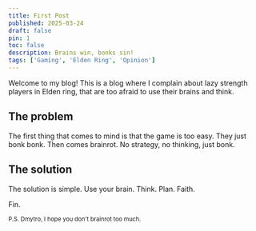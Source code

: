 ```yaml
---
title: First Post
published: 2025-03-24
draft: false
pin: 1
toc: false
description: Brains win, bonks sin!
tags: ['Gaming', 'Elden Ring', 'Opinion']
---
```


Welcome to my blog! This is a blog where I complain about lazy strength players in Elden ring, that are too afraid to use their brains and think.

## The problem

The first thing that comes to mind is that the game is too easy.
They just bonk bonk.
Then comes brainrot.
No strategy, no thinking, just bonk.

## The solution

The solution is simple.
Use your brain.
Think.
Plan.
Faith.

Fin.

<small>P.S. Dmytro, I hope you don't brainrot too much.</small>
